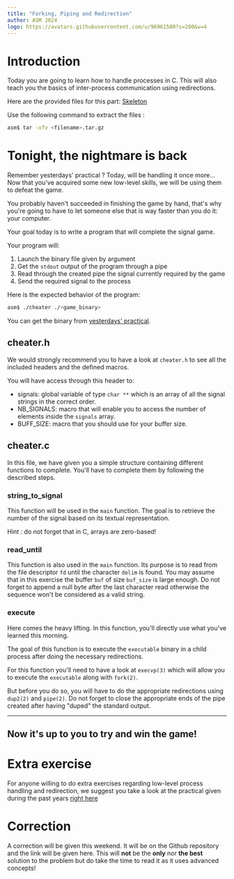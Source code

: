 ```yaml
---
title: "Forking, Piping and Redirection"
author: ASM 2024
logo: https://avatars.githubusercontent.com/u/96961500?s=200&v=4
---
```


# Introduction

Today you are going to learn how to handle processes in C. This will also teach you the basics of inter-process communication using redirections.

Here are the provided files for this part:
[Skeleton](subject.tar)

Use the following command to extract the files :
```bash
asm$ tar -xfv <filename>.tar.gz
```

# Tonight, the nightmare is back

Remember yesterdays' practical ? Today, will be handling it once more... Now that you've acquired some new low-level skills, we will be using them to defeat the game.

You probably haven't succeeded in finishing the game by hand, that's why you're going to have to let someone else that is way faster than you do it: your computer. 

Your goal today is to write a program that will complete the signal game.

Your program will:
1. Launch the binary file given by argument
2. Get the  ``stdout``  output of the program through a pipe
3. Read through the created pipe the signal currently required by the game
4. Send the required signal to the process

Here is the expected behavior of the program:
```bash
asm$ ./cheater ./<game_binary>
```

You can get the binary from [yesterdays' practical](https://asm-2024.github.io/jour3/signals.html#sending-signals).

## cheater.h

We would strongly recommend you to have a look at `cheater.h` to see all the included headers and the defined macros.

You will have access through this header to:
- signals: global variable of type ``char **`` which is an array of all the signal strings in the correct order.
- NB_SIGNALS: macro that will enable you to access the number of elements inside the `signals` array.
- BUFF_SIZE: macro that you should use for your buffer size.

## cheater.c

In this file, we have given you a simple structure containing different functions to complete. You'll have to complete them by following the described steps.

### string_to_signal

This function will be used in the `main` function. The goal is to retrieve the number of the signal based on its textual representation.

Hint : do not forget that in C, arrays are zero-based!

### read_until

This function is also used in the `main` function. Its purpose is to read from the file descriptor `fd` until the character `delim` is found. You may assume that in this exercise the buffer `buf` of size `buf_size` is large enough. Do not forget to append a null byte after the last character read otherwise the sequence won't be considered as a valid string.

### execute

Here comes the heavy lifting. In this function, you'll directly use what you've learned this morning.

The goal of this function is to execute the `executable` binary in a child process after doing the necessary redirections.

For this function you'll need to have a look at `execvp(3)` which will allow you to execute the `executable` along with `fork(2)`.

But before you do so, you will have to do the appropriate redirections using `dup2(2)` and `pipe(2)`. Do not forget to close the appropriate ends of the pipe created after having "duped" the standard output.

---
Now it's up to you to try and win the game! 
---
# Extra exercise
For anyone willing to do extra exercises regarding low-level process handling and redirection, we suggest you take
a look at the practical given during the past years [right here](https://prepa.pages.epita.fr/asm/strasbourg-c-unix-seminar/practicals/D3/practical3.html)

# Correction

A correction will be given this weekend. It will be on the Github repository and the link will be given here. This will **not** be the **only** nor **the best** solution to the problem but do take the time to read it as it uses advanced concepts!
